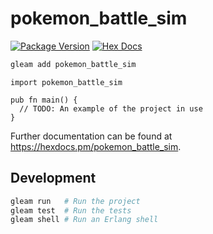 # pokemon_battle_sim

[![Package Version](https://img.shields.io/hexpm/v/pokemon_battle_sim)](https://hex.pm/packages/pokemon_battle_sim)
[![Hex Docs](https://img.shields.io/badge/hex-docs-ffaff3)](https://hexdocs.pm/pokemon_battle_sim/)

```sh
gleam add pokemon_battle_sim
```
```gleam
import pokemon_battle_sim

pub fn main() {
  // TODO: An example of the project in use
}
```

Further documentation can be found at <https://hexdocs.pm/pokemon_battle_sim>.

## Development

```sh
gleam run   # Run the project
gleam test  # Run the tests
gleam shell # Run an Erlang shell
```
